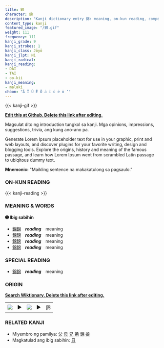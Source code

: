 ```yaml
---
title: 錦
character: 錦
description: "Kanji dictionary entry 錦: meaning, on-kun reading, compounds, origin, related kanji"
content_type: kanji
featured_image: "/錦.gif"
weight: 111
frequency: 111
kanji_grade: 9
kanji_strokes: 1
kanji_class: Jōyō
kanji_jlpt: N1
kanji_radical: 
kanji_reading: 
- DAI
- TAI
- oo-kii
kanji_meaning:
- malaki
chōon: "Ā Ī Ū Ē Ō ā ī ū ē ō ’"
---
```

[//]: # (Don't edit the line below. Kanji animated GIF code is automatically generated.)
{{< kanji-gif >}}

[//]: # (Edit below this line.)

**[Edit this at Github. Delete this link after editing.](https://github.com/tim0g/tim/tree/main/content/kanji/錦/index.md)**

Magsulat dito ng introduction tungkol sa kanji. Mga opinions, impressions, suggestions, trivia, ang kung ano-ano pa.

Generate Lorem Ipsum placeholder text for use in your graphic, print and web layouts, and discover plugins for your favorite writing, design and blogging tools. Explore the origins, history and meaning of the famous passage, and learn how Lorem Ipsum went from scrambled Latin passage to ubiqitous dummy text.
 
**Mnemonic:** "Maikling sentence na makakatulong sa pagsaulo."

### ON-KUN READING

[//]: # (Don't edit the line below. ON-KUN READING code is automatically generated.)
{{< kanji-reading >}}

### MEANING & WORDS

#### ➊ **Ibig sabihin**
  - [錦](../錦)[錦](../錦)　***reading***　meaning
  - [錦](../錦)[錦](../錦)　***reading***　meaning
  - [錦](../錦)[錦](../錦)　***reading***　meaning
  - [錦](../錦)[錦](../錦)　***reading***　meaning

### SPECIAL READING
  - [錦](../錦)[錦](../錦)　***reading***　meaning

### ORIGIN

**[Search Wiktionary. Delete this link after editing.](https://wiktionary.org/wiki/錦)**
<table class="kanji-table"><tr><td>
<img src="60px-錦-bronze.svg.png">
</td><td>▶</td><td>
<img src="60px-錦-oracle.svg.png">
</td><td>▶</td>
<td class="kanji-origin">錦</td>
</tr></table>

### RELATED KANJI
- Miyembro ng pamilya: [父](../父) [母](../母) [兄](../兄) [弟](../弟) [錦](../錦) [娘](../娘)
- Magkatulad ang ibig sabihin: [日](../日)
